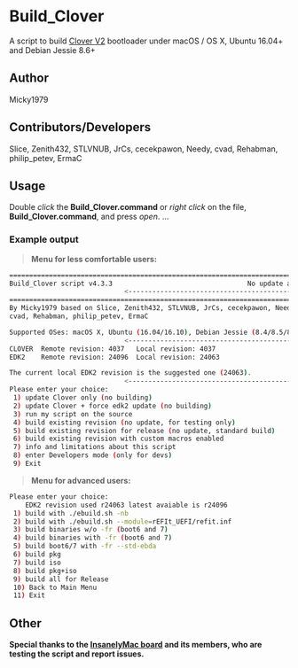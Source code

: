 # Build_Clover
A script to build [Clover V2](https://sourceforge.net/p/cloverefiboot/code/HEAD/tree) bootloader under macOS / OS X, Ubuntu 16.04+ and Debian Jessie 8.6+

## Author
Micky1979

## Contributors/Developers
Slice, Zenith432, STLVNUB, JrCs, cecekpawon, Needy, cvad, Rehabman, philip_petev, ErmaC

## Usage
Double _click_ the **Build_Clover.command** or _right click_ on the file, **Build_Clover.command**, and press _open_.
...

### Example output
>**Menu for less comfortable users:**

``` bash
================================================================================
Build_Clover script v4.3.3                                  No update available.
                             <--------------------------------------------------
================================================================================
By Micky1979 based on Slice, Zenith432, STLVNUB, JrCs, cecekpawon, Needy,
cvad, Rehabman, philip_petev, ErmaC

Supported OSes: macOS X, Ubuntu (16.04/16.10), Debian Jessie (8.4/8.5/8.6/8.7)
                             <--------------------------------------------------
CLOVER	Remote revision: 4037	Local revision: 4037
EDK2	Remote revision: 24096	Local revision: 24063

The current local EDK2 revision is the suggested one (24063).
                             <--------------------------------------------------
Please enter your choice:
 1) update Clover only (no building)
 2) update Clover + force edk2 update (no building)
 3) run my script on the source
 4) build existing revision (no update, for testing only)
 5) build existing revision for release (no update, standard build)
 6) build existing revision with custom macros enabled
 7) info and limitations about this script
 8) enter Developers mode (only for devs)
 9) Exit
```
>**Menu for advanced users:**

``` bash
Please enter your choice:
    EDK2 revision used r24063 latest avaiable is r24096
 1) build with ./ebuild.sh -nb
 2) build with ./ebuild.sh --module=rEFIt_UEFI/refit.inf
 3) build binaries w/o -fr (boot6 and 7)
 4) build binaries with -fr (boot6 and 7)
 5) build boot6/7 with -fr --std-ebda
 6) build pkg
 7) build iso
 8) build pkg+iso
 9) build all for Release
 10) Back to Main Menu
 11) Exit
```
## Other
**Special thanks to the [InsanelyMac board](http://www.insanelymac.com/forum/topic/313240-build-clovercommand-another-script-to-build-standard-clover-or-customized/) and its members, who are testing the script and report issues.**

